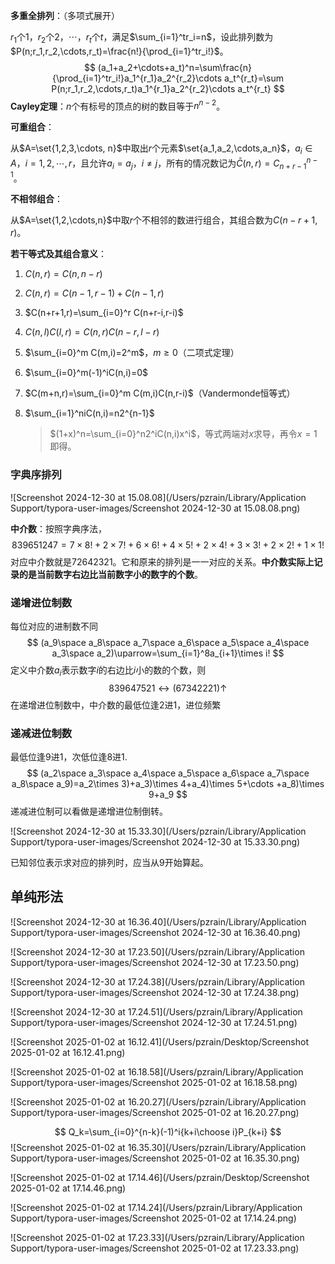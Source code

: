 **多重全排列**：（多项式展开）

$r_1$个$1$，$r_2$个$2$，$\cdots$，$r_t$个$t$，满足$\sum_{i=1}^tr_i=n$，设此排列数为$P(n;r_1,r_2,\cdots,r_t)=\frac{n!}{\prod_{i=1}^tr_i!}$。
$$
(a_1+a_2+\cdots+a_t)^n=\sum\frac{n}{\prod_{i=1}^tr_i!}a_1^{r_1}a_2^{r_2}\cdots a_t^{r_t}=\sum P(n;r_1,r_2,\cdots,r_t)a_1^{r_1}a_2^{r_2}\cdots a_t^{r_t}
$$
**Cayley定理**：$n$个有标号的顶点的树的数目等于$n^{n-2}$。

**可重组合**：

从$A=\set{1,2,3,\cdots, n}$中取出$r$个元素$\set{a_1,a_2,\cdots,a_n}$，$a_i\in A$，$i=1,2,\cdots,r$，且允许$a_i=a_j$，$i\neq j$，所有的情况数记为$\bar{C}(n,r)=C_{n+r-1}^{n-1}$。

**不相邻组合**：

从$A=\set{1,2,\cdots,n}$中取$r$个不相邻的数进行组合，其组合数为$C(n-r+1,r)$。

**若干等式及其组合意义**：

1. $C(n,r)=C(n,n-r)$

2. $C(n,r)=C(n-1,r-1)+C(n-1,r)$

3. $C(n+r+1,r)=\sum_{i=0}^r C(n+r-i,r-i)$

4. $C(n,l)C(l,r)=C(n,r)C(n-r,l-r)$

5. $\sum_{i=0}^m C(m,i)=2^m$，$m\geq 0$（二项式定理）

6. $\sum_{i=0}^m(-1)^iC(n,i)=0$

7. $C(m+n,r)=\sum_{i=0}^m C(m,i)C(n,r-i)$（Vandermonde恒等式）

8. $\sum_{i=1}^niC(n,i)=n2^{n-1}$

   > $(1+x)^n=\sum_{i=0}^n2^iC(n,i)x^i$，等式两端对$x$求导，再令$x=1$即得。



### 字典序排列

![Screenshot 2024-12-30 at 15.08.08](/Users/pzrain/Library/Application Support/typora-user-images/Screenshot 2024-12-30 at 15.08.08.png)

**中介数**：按照字典序法，
$$
839651247=7\times 8!+2\times 7!+6\times 6!+4\times 5!+2\times 4!+3\times 3!+2\times 2!+1\times 1!
$$
对应中介数就是72642321。它和原来的排列是一一对应的关系。**中介数实际上记录的是当前数字右边比当前数字小的数字的个数**。

### 递增进位制数

每位对应的进制数不同
$$
(a_9\space a_8\space a_7\space a_6\space a_5\space a_4\space a_3\space a_2)\uparrow=\sum_{i=1}^8a_{i+1}\times i!
$$
定义中介数$a_i$表示数字$i$的右边比$i$小的数的个数，则
$$
839647521\leftrightarrow (67342221)\uparrow
$$
在递增进位制数中，中介数的最低位逢2进1，进位频繁

### 递减进位制数

最低位逢9进1，次低位逢8进1.
$$
(a_2\space a_3\space a_4\space a_5\space a_6\space a_7\space a_8\space a_9)=a_2\times 3)+a_3)\times 4+a_4)\times 5+\cdots +a_8)\times 9+a_9
$$
递减进位制可以看做是递增进位制倒转。

![Screenshot 2024-12-30 at 15.33.30](/Users/pzrain/Library/Application Support/typora-user-images/Screenshot 2024-12-30 at 15.33.30.png)

已知邻位表示求对应的排列时，应当从9开始算起。

## 单纯形法

![Screenshot 2024-12-30 at 16.36.40](/Users/pzrain/Library/Application Support/typora-user-images/Screenshot 2024-12-30 at 16.36.40.png)

![Screenshot 2024-12-30 at 17.23.50](/Users/pzrain/Library/Application Support/typora-user-images/Screenshot 2024-12-30 at 17.23.50.png)

![Screenshot 2024-12-30 at 17.24.38](/Users/pzrain/Library/Application Support/typora-user-images/Screenshot 2024-12-30 at 17.24.38.png)

![Screenshot 2024-12-30 at 17.24.51](/Users/pzrain/Library/Application Support/typora-user-images/Screenshot 2024-12-30 at 17.24.51.png)



![Screenshot 2025-01-02 at 16.12.41](/Users/pzrain/Desktop/Screenshot 2025-01-02 at 16.12.41.png)

![Screenshot 2025-01-02 at 16.18.58](/Users/pzrain/Library/Application Support/typora-user-images/Screenshot 2025-01-02 at 16.18.58.png)

![Screenshot 2025-01-02 at 16.20.27](/Users/pzrain/Library/Application Support/typora-user-images/Screenshot 2025-01-02 at 16.20.27.png)


$$
Q_k=\sum_{i=0}^{n-k}(-1)^i{k+i\choose i}P_{k+i}
$$
![Screenshot 2025-01-02 at 16.35.30](/Users/pzrain/Library/Application Support/typora-user-images/Screenshot 2025-01-02 at 16.35.30.png)

![Screenshot 2025-01-02 at 17.14.46](/Users/pzrain/Desktop/Screenshot 2025-01-02 at 17.14.46.png)

![Screenshot 2025-01-02 at 17.14.24](/Users/pzrain/Library/Application Support/typora-user-images/Screenshot 2025-01-02 at 17.14.24.png)

![Screenshot 2025-01-02 at 17.23.33](/Users/pzrain/Library/Application Support/typora-user-images/Screenshot 2025-01-02 at 17.23.33.png)

